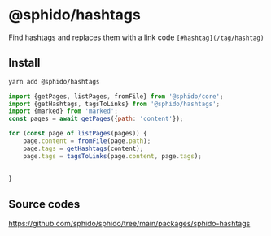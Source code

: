 # @sphido/hashtags

Find hashtags and replaces them with a link code `[#hashtag](/tag/hashtag)`

## Install

```bash
yarn add @sphido/hashtags
```

```javascript
import {getPages, listPages, fromFile} from '@sphido/core';
import {getHashtags, tagsToLinks} from '@sphido/hashtags';
import {marked} from 'marked';
const pages = await getPages({path: 'content'});

for (const page of listPages(pages)) {
	page.content = fromFile(page.path);
	page.tags = getHashtags(content);
	page.tags = tagsToLinks(page.content, page.tags);
	
	
}
```

## Source codes

https://github.com/sphido/sphido/tree/main/packages/sphido-hashtags
